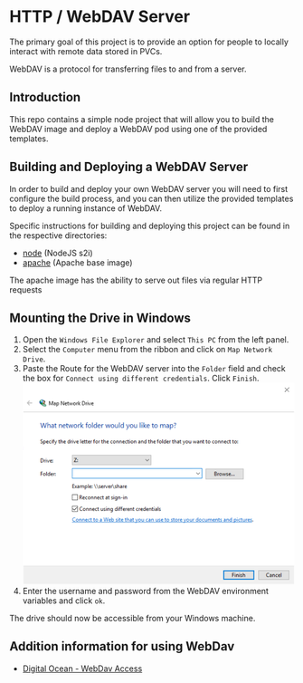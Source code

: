 # HTTP / WebDAV Server

The primary goal of this project is to provide an option for people to
locally interact with remote data stored in PVCs.

WebDAV is a protocol for transferring files to and from a server.

## Introduction

This repo contains a simple node project that will allow you to build the WebDAV image and deploy a WebDAV pod using one of the provided templates.

## Building and Deploying a WebDAV Server

In order to build and deploy your own WebDAV server you will need to first configure the build process, and you can then utilize the provided templates to deploy a running instance of WebDAV.

Specific instructions for building and deploying this project can be found in the respective directories:

* [node](containers/node) (NodeJS s2i)
* [apache](containers/apache) (Apache base image)

The apache image has the ability to serve out files via regular HTTP requests

## Mounting the Drive in Windows

1) Open the `Windows File Explorer` and select `This PC` from the left panel.
2) Select the `Computer` menu from the ribbon and click on `Map Network Drive`.
3) Paste the Route for the WebDAV server into the `Folder` field and check the box for `Connect using different credentials`.  Click `Finish`.
![map-network-drive](docs/map-network-drive.png)
4) Enter the username and password from the WebDAV environment variables and click `ok`. 

The drive should now be accessible from your Windows machine.

## Addition information for using WebDav

* [Digital Ocean - WebDav Access](https://www.digitalocean.com/community/tutorials/how-to-configure-webdav-access-with-apache-on-ubuntu-20-04#step-4-accessing-webdav)

